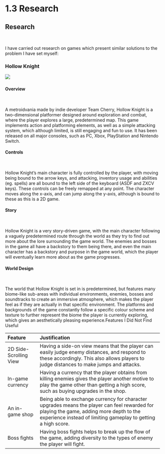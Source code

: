 # 1.3 Research

## Research <a id="research"></a>

‌

I have carried out research on games which present similar solutions to the problem I have set myself:‌

### Hollow Knight <a id="hollow-knight"></a>

​![](https://gblobscdn.gitbook.com/assets%2F-MM_B4viFMANhzImEf5F%2F-MM_XIpWKmdz7JlB33BL%2F-MM_YZ7yJxKEumqAKyOG%2Fmaxresdefault.jpg?alt=media&token=623d15fd-f163-4619-913f-0d1e44bd447d)‌

#### Overview <a id="overview"></a>

‌

A metroidvania made by indie developer Team Cherry, Hollow Knight is a two-dimensional platformer designed around exploration and combat, where the player explores a large, predetermined map. This game implements action and platforming elements, as well as a simple attacking system, which although limited, is still engaging and fun to use. It has been released on all major consoles, such as PC, Xbox, PlayStation and Nintendo Switch.‌

#### Controls <a id="controls"></a>

‌

Hollow Knight’s main character is fully controlled by the player, with moving being bound to the arrow keys, and attacking, inventory usage and abilities \(eg. spells\) are all bound to the left side of the keyboard \(ASDF and ZXCV keys\). These controls can be freely remapped at any point. The character moves along the x-axis, and can jump along the y-axis, although is bound to these as this is a 2D game.‌

#### Story <a id="story"></a>

‌

Hollow Knight is a very story-driven game, with the main character following a vaguely predetermined route through the world as they try to find out more about the lore surrounding the game world. The enemies and bosses in the game all have a backstory to them being there, and even the main character has a backstory and purpose in the game world, which the player will eventually learn more about as the game progresses.‌

#### World Design <a id="world-design"></a>

‌

The world that Hollow Knight is set in is predetermined, but features many biome-like sub-areas with individual environments, enemies, bosses and soundtracks to create an immersive atmosphere, which makes the player feel as if they are actually in that specific environment. The platforms and backgrounds of the game constantly follow a specific colour scheme and texture to further represent the biome the player is currently exploring, which gives an aesthetically pleasing experience.Features I Did Not Find Useful

| Feature | Justification |
| :--- | :--- |
| 2D Side-Scrolling View | Having a side-on view means that the player can easily judge enemy distances, and respond to these accordingly. This also allows players to judge distances to make jumps and attacks. |
| In-game currency | Having a currency that the player obtains from killing enemies gives the player another motive to play the game other than getting a high score, such as buying upgrades in the shop. |
| An in-game shop | Being able to exchange currency for character upgrades means the player can feel rewarded for playing the game, adding more depth to the experience instead of limiting gameplay to getting a high score. |
| Boss fights | Having boss fights helps to break up the flow of the game, adding diversity to the types of enemy the player will fight. |

